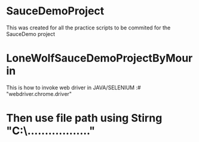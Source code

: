 # SauceDemoProject
This was created for all the practice scripts to be commited for the SauceDemo project 
# LoneWolfSauceDemoProjectByMourin
This is how to invoke web driver in JAVA/SELENIUM :# "webdriver.chrome.driver" 
# Then use file path using Stirng "C:\\.................."
